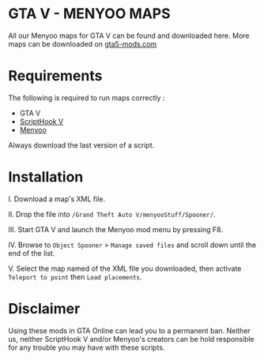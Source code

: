 # GTA V - MENYOO MAPS

All our Menyoo maps for GTA V can be found and downloaded here. More maps can be downloaded on [gta5-mods.com](https://www.gta5-mods.com/maps)

# Requirements

The following is required to run maps correctly :

- GTA V
- [ScriptHook V](http://www.dev-c.com/gtav/scripthookv/)
- [Menyoo](https://github.com/MAFINS/MenyooSP/releases)

Always download the last version of a script.

# Installation

  I. Download a map's XML file.
  
  II. Drop the file into `/Grand Theft Auto V/menyooStuff/Spooner/`.
  
  III. Start GTA V and launch the Menyoo mod menu by pressing F8.
  
  IV. Browse to `Object Spooner` > `Manage saved files` and scroll down until the end of the list.
  
  V. Select the map named of the XML file you downloaded, then activate `Teleport to point` then `Load placements`.

# Disclaimer

Using these mods in GTA Online can lead you to a permanent ban. Neither us, neither ScriptHook V and/or Menyoo's creators can be hold responsible for any trouble you may have with these scripts.
